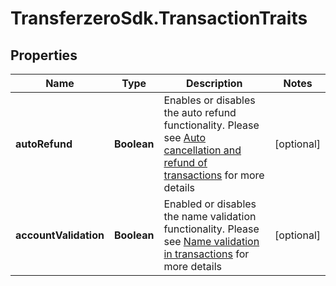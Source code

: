 # TransferzeroSdk.TransactionTraits

## Properties
Name | Type | Description | Notes
------------ | ------------- | ------------- | -------------
**autoRefund** | **Boolean** | Enables or disables the auto refund functionality. Please see [Auto cancellation and refund of transactions](https://docs.transferzero.com/docs/additional-features/#auto-cancellation-and-refund-of-transactions) for more details | [optional] 
**accountValidation** | **Boolean** | Enabled or disables the name validation functionality. Please see [Name validation in transactions](https://docs.transferzero.com/docs/additional-features/#name-validation-in-transactions) for more details | [optional] 



